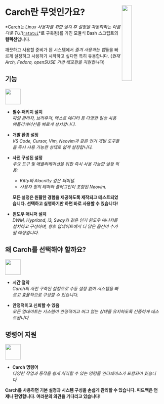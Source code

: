 <h1></h1>
<img
  src="/carch.png"
  width="25%"
  align="right"
 />

<h1>Carch란 무엇인가요?</h1>

*[Carch](https://carch.chalisehari.com.np)*는 Linux 사용자를 위한 설치 후 설정을 자동화하는 아름다운 TUI(*[`ratatui`](https://github.com/ratatui-org/ratatui)*로 구축됨)를 가진 모듈식 Bash 스크립트의 **컬렉션**입니다.

깨끗하고 사용할 준비가 된 시스템에서 *즐겨 사용하는 앱*들을 빠르게 설정하고 사용하기 시작하고 싶다면 특히 유용합니다. (*현재 Arch, Fedora, openSUSE 기반 배포판을 지원합니다*)

## 기능
<img src="https://img.icons8.com/?size=80&id=vSx5PNyFqTTo&format=png" width="50" /> 

- **필수 패키지 설치**  
  *파일 관리자, 브라우저, 텍스트 에디터 등 다양한 일상 사용 애플리케이션을 빠르게 설치합니다.*  

- **개발 환경 설정**  
  *VS Code, Cursor, Vim, Neovim과 같은 인기 개발 도구들을 즉시 사용 가능한 상태로 쉽게 설정합니다.*  

- **사전 구성된 설정**  
  *주요 도구 및 애플리케이션을 위한 즉시 사용 가능한 설정 적용:*  
  
  - *Kitty와 Alacritty 같은 터미널.*  
  - *사용자 정의 테마와 플러그인이 포함된 Neovim.*  
  
  **모든 설정은 원활한 경험을 제공하도록 제작되고 테스트되었습니다. 선택하고 실행하기만 하면 바로 사용할 수 있습니다!**

- **윈도우 매니저 설치**  
  *DWM, Hyprland, i3, Sway와 같은 인기 윈도우 매니저를 설치하고 구성하며, 향후 업데이트에서 더 많은 옵션이 추가될 예정입니다.*  

## 왜 Carch를 선택해야 할까요?
<img src="https://img.icons8.com/?size=80&id=111409&format=png" width="50" />

- **시간 절약**  
  *Carch의 사전 구축된 설정으로 수동 설정 없이 시스템을 빠르고 효율적으로 구성할 수 있습니다.*

- **안정적이고 신뢰할 수 있음**  
  *모든 업데이트는 시스템이 안정적이고 버그 없는 상태를 유지하도록 신중하게 테스트됩니다.*  

## 명령어 지원 
<img src="https://img.icons8.com/?size=80&id=114423&format=png" width="50" />

- **Carch 명령어**  
  *다양한 작업과 동작을 쉽게 처리할 수 있는 명령줄 인터페이스가 포함되어 있습니다.*  

**Carch를 사용하면 기본 설정과 시스템 구성을 손쉽게 관리할 수 있습니다. 피드백은 언제나 환영합니다. 여러분의 의견을 기다리고 있습니다!**
